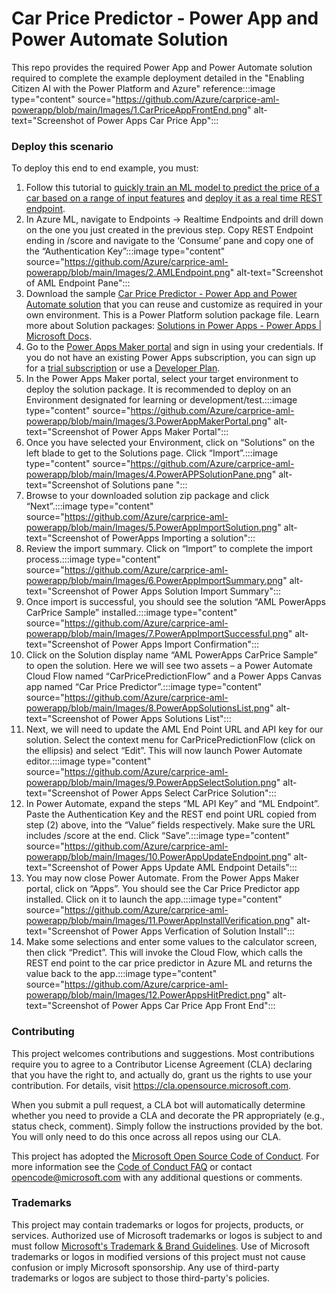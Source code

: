 # Car Price Predictor - Power App and Power Automate Solution

This repo provides the required Power App and Power Automate solution required to complete the example deployment detailed in the "Enabling Citizen AI with the Power Platform and Azure" reference:::image type="content" source="https://github.com/Azure/carprice-aml-powerapp/blob/main/Images/1.CarPriceAppFrontEnd.png" alt-text="Screenshot of Power Apps Car Price App":::

### Deploy this scenario

To deploy this end to end example, you must:

1. Follow this tutorial to [quickly train an ML model to predict the price of a car based on a range of input features](https://docs.microsoft.com/en-us/azure/machine-learning/tutorial-designer-automobile-price-train-score) and [deploy it as a real time REST endpoint](https://docs.microsoft.com/en-us/azure/machine-learning/tutorial-designer-automobile-price-deploy).
2. In Azure ML, navigate to Endpoints -> Realtime Endpoints and drill down on the one you just created in the previous step. Copy REST Endpoint ending in /score and navigate to the ‘Consume’ pane and copy one of the “Authentication Key”:::image type="content" source="https://github.com/Azure/carprice-aml-powerapp/blob/main/Images/2.AMLEndpoint.png" alt-text="Screenshot of AML Endpoint Pane":::
3. Download the sample [Car Price Predictor - Power App and Power Automate solution](https://github.com/Azure/carprice-aml-powerapp/tree/main/CarPricePredictor%20Solution) that you can reuse and customize as required in your own environment. This is a Power Platform solution package file. Learn more about Solution packages: [Solutions in Power Apps - Power Apps | Microsoft Docs](https://docs.microsoft.com/en-us/powerapps/maker/data-platform/solutions-overview).
4. Go to the [Power Apps Maker portal](https://make.powerapps.com) and sign in using your credentials. If you do not have an existing Power Apps subscription, you can sign up for a [trial subscription](https://make.powerapps.com/signup?redirect=marketing&utm_source=PAMarketing&utm_medium=body&utm_campaign=getstartedfree&email=) or use a [Developer Plan](https://powerapps.microsoft.com/en-us/developerplan/).
5. In the Power Apps Maker portal, select your target environment to deploy the solution package. It is recommended to deploy on an Environment designated for learning or development/test.:::image type="content" source="https://github.com/Azure/carprice-aml-powerapp/blob/main/Images/3.PowerAppMakerPortal.png" alt-text="Screenshot of Power Apps Maker Portal":::
6. Once you have selected your Environment, click on “Solutions” on the left blade to get to the Solutions page. Click “Import”.:::image type="content" source="https://github.com/Azure/carprice-aml-powerapp/blob/main/Images/4.PowerAPPSolutionPane.png" alt-text="Screenshot of Solutions pane ":::
7. Browse to your downloaded solution zip package and click “Next”.:::image type="content" source="https://github.com/Azure/carprice-aml-powerapp/blob/main/Images/5.PowerAppImportSolution.png" alt-text="Screenshot of PowerApps Importing a solution":::
8. Review the import summary. Click on “Import” to complete the import process.:::image type="content" source="https://github.com/Azure/carprice-aml-powerapp/blob/main/Images/6.PowerAppImportSummary.png" alt-text="Screenshot of Power Apps Solution Import Summary":::
9. Once import is successful, you should see the solution “AML PowerApps CarPrice Sample” installed.:::image type="content" source="https://github.com/Azure/carprice-aml-powerapp/blob/main/Images/7.PowerAppImportSuccessful.png" alt-text="Screenshot of Power Apps Import Confirmation":::
10. Click on the Solution display name “AML PowerApps CarPrice Sample” to open the solution. Here we will see two assets – a Power Automate Cloud Flow named “CarPricePredictionFlow” and a Power Apps Canvas app named “Car Price Predictor”.:::image type="content" source="https://github.com/Azure/carprice-aml-powerapp/blob/main/Images/8.PowerAppSolutionsList.png" alt-text="Screenshot of Power Apps Solutions List":::
11. Next, we will need to update the AML End Point URL and API key for our solution. Select the context menu for CarPricePredictionFlow (click on the ellipsis) and select “Edit”. This will now launch Power Automate editor.:::image type="content" source="https://github.com/Azure/carprice-aml-powerapp/blob/main/Images/9.PowerAppSelectSolution.png" alt-text="Screenshot of Power Apps Select CarPrice Solution":::
12. In Power Automate, expand the steps “ML API Key” and “ML Endpoint”. Paste the Authentication Key and the REST end point URL copied from step (2) above, into the “Value” fields respectively. Make sure the URL includes /score at the end. Click “Save”.:::image type="content" source="https://github.com/Azure/carprice-aml-powerapp/blob/main/Images/10.PowerAppUpdateEndpoint.png" alt-text="Screenshot of Power Apps Update AML Endpoint Details":::
13. You may now close Power Automate. From the Power Apps Maker portal, click on “Apps”. You should see the Car Price Predictor app installed. Click on it to launch the app.:::image type="content" source="https://github.com/Azure/carprice-aml-powerapp/blob/main/Images/11.PowerAppInstallVerification.png" alt-text="Screenshot of Power Apps Verfication of Solution Install":::
14. Make some selections and enter some values to the calculator screen, then click “Predict”. This will invoke the Cloud Flow, which calls the REST end point to the car price predictor in Azure ML and returns the value back to the app.:::image type="content" source="https://github.com/Azure/carprice-aml-powerapp/blob/main/Images/12.PowerAppsHitPredict.png" alt-text="Screenshot of Power Apps Car Price App Front End":::

### Contributing

This project welcomes contributions and suggestions.  Most contributions require you to agree to a
Contributor License Agreement (CLA) declaring that you have the right to, and actually do, grant us
the rights to use your contribution. For details, visit https://cla.opensource.microsoft.com.

When you submit a pull request, a CLA bot will automatically determine whether you need to provide
a CLA and decorate the PR appropriately (e.g., status check, comment). Simply follow the instructions
provided by the bot. You will only need to do this once across all repos using our CLA.

This project has adopted the [Microsoft Open Source Code of Conduct](https://opensource.microsoft.com/codeofconduct/).
For more information see the [Code of Conduct FAQ](https://opensource.microsoft.com/codeofconduct/faq/) or
contact [opencode@microsoft.com](mailto:opencode@microsoft.com) with any additional questions or comments.

### Trademarks

This project may contain trademarks or logos for projects, products, or services. Authorized use of Microsoft 
trademarks or logos is subject to and must follow 
[Microsoft's Trademark & Brand Guidelines](https://www.microsoft.com/en-us/legal/intellectualproperty/trademarks/usage/general).
Use of Microsoft trademarks or logos in modified versions of this project must not cause confusion or imply Microsoft sponsorship.
Any use of third-party trademarks or logos are subject to those third-party's policies.

